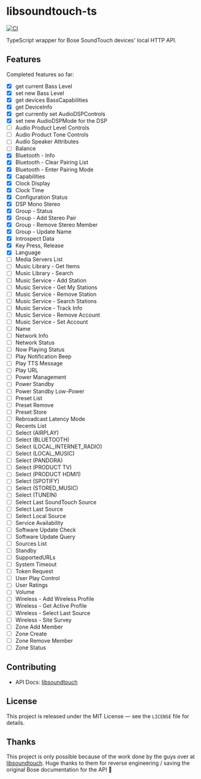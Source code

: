 
# libsoundtouch-ts

[![CI](https://github.com/oleggtro/libsoundtouch-ts/actions/workflows/ci.yml/badge.svg)](https://github.com/oleggtro/libsoundtouch-ts/actions/workflows/ci.yml)

TypeScript wrapper for Bose SoundTouch devices' local HTTP API.

## Features
Completed features so far:
- [x] get current Bass Level 
- [x] set new Bass Level 
- [x] get devices BassCapabilities
- [x] get DeviceInfo
- [x] get currently set AudioDSPControls
- [x] set new AudioDSPMode for the DSP
- [ ] Audio Product Level Controls 
- [ ] Audio Product Tone Controls
- [ ] Audio Speaker Attributes
- [ ] Balance
- [x] Bluetooth - Info
- [x] Bluetooth - Clear Pairing List
- [x] Bluetooth - Enter Pairing Mode
- [x] Capabilities
- [x] Clock Display
- [x] Clock Time
- [x] Configuration Status
- [x] DSP Mono Stereo
- [x] Group - Status
- [x] Group - Add Stereo Pair
- [x] Group - Remove Stereo Member
- [x] Group - Update Name
- [x] Introspect Data
- [x] Key Press, Release
- [x] Language
- [ ] Media Servers List
- [ ] Music Library - Get Items
- [ ] Music Library - Search
- [ ] Music Service - Add Station
- [ ] Music Service - Get My Stations
- [ ] Music Service - Remove Station
- [ ] Music Service - Search Stations
- [ ] Music Service - Track Info
- [ ] Music Service - Remove Account
- [ ] Music Service - Set Account
- [ ] Name
- [ ] Network Info
- [ ] Network Status
- [ ] Now Playing Status
- [ ] Play Notification Beep
- [ ] Play TTS Message
- [ ] Play URL
- [ ] Power Management
- [ ] Power Standby
- [ ] Power Standby Low-Power
- [ ] Preset List
- [ ] Preset Remove
- [ ] Preset Store
- [ ] Rebroadcast Latency Mode
- [ ] Recents List
- [ ] Select (AIRPLAY)
- [ ] Select (BLUETOOTH)
- [ ] Select (LOCAL_INTERNET_RADIO)
- [ ] Select (LOCAL_MUSIC)
- [ ] Select (PANDORA)
- [ ] Select (PRODUCT TV)
- [ ] Select (PRODUCT HDMI1)
- [ ] Select (SPOTIFY)
- [ ] Select (STORED_MUSIC)
- [ ] Select (TUNEIN)
- [ ] Select Last SoundTouch Source
- [ ] Select Last Source
- [ ] Select Local Source
- [ ] Service Availability
- [ ] Software Update Check
- [ ] Software Update Query
- [ ] Sources List
- [ ] Standby
- [ ] SupportedURLs
- [ ] System Timeout
- [ ] Token Request
- [ ] User Play Control
- [ ] User Ratings
- [ ] Volume
- [ ] Wireless - Add Wireless Profile
- [ ] Wireless - Get Active Profile
- [ ] Wireless - Select Last Source
- [ ] Wireless - Site Survey
- [ ] Zone Add Member
- [ ] Zone Create
- [ ] Zone Remove Member
- [ ] Zone Status

## Contributing
 - API Docs: [libsoundtouch](https://github.com/CharlesBlonde/libsoundtouch/blob/master/docs/index.rst)

## License

This project is released under the MIT License — see the `LICENSE` file for details.

## Thanks
This project is only possible because of the work done by the guys over at [libsoundtouch](https://github.com/CharlesBlonde/libsoundtouch).
Huge thanks to them for reverse engineering / saving the original Bose documentation for the API 🙏


